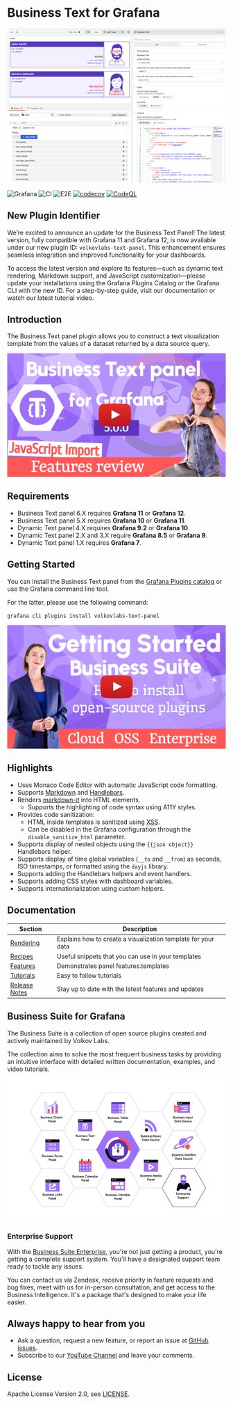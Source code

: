 # Business Text for Grafana

![Text](https://github.com/VolkovLabs/business-text/raw/main/src/img/screenshot.png)

![Grafana](https://img.shields.io/badge/Grafana-12-orange)
![CI](https://github.com/volkovlabs/business-text/workflows/CI/badge.svg)
![E2E](https://github.com/volkovlabs/business-text/workflows/E2E/badge.svg)
[![codecov](https://codecov.io/gh/VolkovLabs/business-text/branch/main/graph/badge.svg)](https://codecov.io/gh/VolkovLabs/business-text)
[![CodeQL](https://github.com/VolkovLabs/business-text/actions/workflows/codeql-analysis.yml/badge.svg)](https://github.com/VolkovLabs/business-text/actions/workflows/codeql-analysis.yml)

## New Plugin Identifier

We’re excited to announce an update for the Business Text Panel! The latest version, fully compatible with Grafana 11 and Grafana 12, is now available under our new plugin ID: `volkovlabs-text-panel`. This enhancement ensures seamless integration and improved functionality for your dashboards.

To access the latest version and explore its features—such as dynamic text rendering, Markdown support, and JavaScript customization—please update your installations using the Grafana Plugins Catalog or the Grafana CLI with the new ID. For a step-by-step guide, visit our documentation or watch our latest tutorial video.

## Introduction

The Business Text panel plugin allows you to construct a text visualization template from the values of a dataset returned by a data source query.

[![Business Text plugin for Grafana | Use HTML, Markdown, JavaScript and CSS | Community use cases](https://raw.githubusercontent.com/volkovlabs/business-text/main/img/business-text.png)](https://youtu.be/UVMysEjouNo)

## Requirements

- Business Text panel 6.X requires **Grafana 11** or **Grafana 12**.
- Business Text panel 5.X requires **Grafana 10** or **Grafana 11**.
- Dynamic Text panel 4.X requires **Grafana 9.2** or **Grafana 10**.
- Dynamic Text panel 2.X and 3.X require **Grafana 8.5** or **Grafana 9**.
- Dynamic Text panel 1.X requires **Grafana 7**.

## Getting Started

You can install the Business Text panel from the [Grafana Plugins catalog](https://grafana.com/grafana/plugins/volkovlabs-text-panel/) or use the Grafana command line tool.

For the latter, please use the following command:

```bash
grafana cli plugins install volkovlabs-text-panel
```

[![Install Business Suite plugins in Cloud, OSS, Enterprise | Open source community plugins](https://raw.githubusercontent.com/volkovlabs/.github/main/started.png)](https://youtu.be/1qYzHfPXJF8)

## Highlights

- Uses Monaco Code Editor with automatic JavaScript code formatting.
- Supports [Markdown](https://commonmark.org/help/) and [Handlebars](https://handlebarsjs.com/guide/expressions.html#basic-usage).
- Renders [markdown-it](https://github.com/markdown-it/markdown-it) into HTML elements.
  - Supports the highlighting of code syntax using A11Y styles.
- Provides code sanitization:
  - HTML inside templates is sanitized using [XSS](https://jsxss.com/en/index.html).
  - Can be disabled in the Grafana configuration through the `disable_sanitize_html` parameter.
- Supports display of nested objects using the `{{json object}}` Handlebars helper.
- Supports display of time global variables (`__to` and `__from`) as seconds, ISO timestamps, or formatted using the `dayjs` library.
- Supports adding the Handlebars helpers and event handlers.
- Supports adding CSS styles with dashboard variables.
- Supports internationalization using custom helpers.

## Documentation

| Section                                                               | Description                                                   |
| --------------------------------------------------------------------- | ------------------------------------------------------------- |
| [Rendering](https://volkovlabs.io/plugins/business-text/content/)     | Explains how to create a visualization template for your data |
| [Recipes](https://volkovlabs.io/plugins/business-text/recipes/)       | Useful snippets that you can use in your templates            |
| [Features](https://volkovlabs.io/plugins/business-text/features/)     | Demonstrates panel features.templates                         |
| [Tutorials](https://volkovlabs.io/plugins/business-text/tutorials/)   | Easy to follow tutorials                                      |
| [Release Notes](https://volkovlabs.io/plugins/business-text/release/) | Stay up to date with the latest features and updates          |

## Business Suite for Grafana

The Business Suite is a collection of open source plugins created and actively maintained by Volkov Labs.

The collection aims to solve the most frequent business tasks by providing an intuitive interface with detailed written documentation, examples, and video tutorials.

[![Business Suite for Grafana](https://raw.githubusercontent.com/VolkovLabs/.github/main/business.png)](https://volkovlabs.io/plugins/)

### Enterprise Support

With the [Business Suite Enterprise](https://volkovlabs.io/pricing/), you're not just getting a product, you're getting a complete support system. You'll have a designated support team ready to tackle any issues.

You can contact us via Zendesk, receive priority in feature requests and bug fixes, meet with us for in-person consultation, and get access to the Business Intelligence. It's a package that's designed to make your life easier.

## Always happy to hear from you

- Ask a question, request a new feature, or report an issue at [GitHub issues](https://github.com/volkovlabs/business-text/issues).
- Subscribe to our [YouTube Channel](https://youtube.com/@volkovlabs) and leave your comments.

## License

Apache License Version 2.0, see [LICENSE](https://github.com/volkovlabs/business-text/blob/main/LICENSE).
